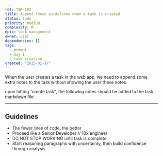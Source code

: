 ```yaml
---
ref: TSK-193
title: Append these guidelines when a task is created
status: todo
priority: medium
complexity: M
epic: task-management
owner: user
dependencies: []
tags:
  - prompt
  - day 1
  - task creation
created: "2025-01-17"
---
```


When the user creates a task in the web app, we need to append some extra notes to the task without showing the user these notes.

upon hitting "create task", the following notes should be added to the task markdown file:

---

## Guidelines

- The fewer lines of code, the better
- Proceed like a Senior Developer // 10x engineer
- DO NOT STOP WORKING until task is complete
- Start reasoning paragraphs with uncertainty, then build confidence through analysis

